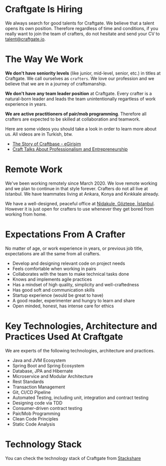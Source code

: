 # Craftgate Is Hiring

We always search for good talents for Craftgate. We believe that a talent opens its own position. Therefore regardless of time and conditions, if you really want to join the team of crafters, do not hesitate and send your CV to [talent@craftgate.io](mailto:talent@craftgate.io).

# The Way We Work

**We don't have seniority levels** (like junior, mid-level, senior, etc.) in titles at Craftgate. We call ourselves as `crafters`. We love our profession and we believe that we are in a journey of craftsmanship. 

**We don't have any team leader position** at Craftgate. Every crafter is a natural-born leader and leads the team unintentionally regartless of work experience in years. 

**We are active practitioners of pair/mob programming**. Therefore all crafters are expected to be skilled at collaboration and teamwork. 

Here are some videos you should take a look in order to learn more about us. All videos are in Turkish, btw.
* [The Story of Craftbase - eGirişim](https://www.youtube.com/watch?v=jXvuTSZ87rQ)
* [Craft Talks About Professionalism and Entrepreneurship](https://www.youtube.com/watch?v=pNlycwlsJAU&list=PLbC9BftmN4uI9aK_m4MpVGOGSrUl_xNR8)

# Remote Work

We've been working remotely since March 2020. We love remote working and we plan to continue in that style forever. Crafters do not all live at Istanbul. We have teammates living at Ankara, Konya and Kırıkkale already.

We have a well-designed, peaceful office at [Nidakule, Göztepe, İstanbul](https://goo.gl/maps/dZExPrREB9pDtbWPA). However it is just open for crafters to use whenever they get bored from working from home.

# Expectations From A Crafter

No matter of age, or work experience in years, or previous job title, expectations are all the same from all crafters.

* Develop and designing relevant code on project needs
* Feels comfortable when working in pairs 
* Collaborates with the team to make technical tasks done
* Knows and implements agile practices
* Has a mindset of high quality, simplicity and well-craftedness
* Has good soft and communication skills
* Startup experience (would be great to have)
* A good reader, experimenter and hungry to learn and share
* Open minded, honest, has intense care for ethics

# Key Technologies, Architecture and Practices Used At Craftgate

We are experts of the following technologies, architecture and practices. 

* Java and JVM Ecosystem
* Spring Boot and Spring Ecosystem
* Database, JPA and Hibernate
* Microservice and Modular Architecture
* Rest Standards
* Transaction Management
* Git, CI/CD Pipeline
* Automated Testing, including unit, integration and contract testing
* Designing code via TDD
* Consumer-driven contract testing
* Pair/Mob Programming
* Clean Code Principles
* Static Code Analysis

# Technology Stack

You can check the technology stack of Craftgate from [Stackshare](https://stackshare.io/craftgate/craftgate)
